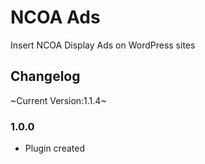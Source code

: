 # NCOA Ads
Insert NCOA Display Ads on WordPress sites

## Changelog
~Current Version:1.1.4~

### 1.0.0
* Plugin created